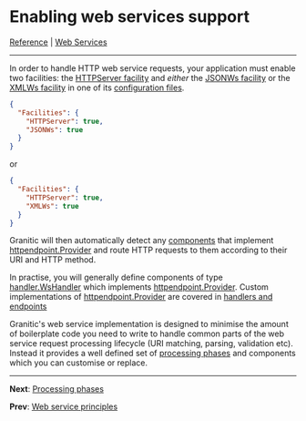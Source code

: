 # Enabling web services support

[Reference](README.md) | [Web Services](ws-index.md)

---

In order to handle HTTP web service requests, your application must enable two facilities: the [HTTPServer facility](fac-http-server.md)
and _either_ the [JSONWs facility](fac-json-ws.md) or the [XMLWs facility](fac-xml-ws.md) in one of its [configuration files](cfg-files.md).

```json
{
  "Facilities": {
    "HTTPServer": true,
    "JSONWs": true
  }
}
```

or

```json
{
  "Facilities": {
    "HTTPServer": true,
    "XMLWs": true
  }
}
```

Granitic will then automatically detect any [components](ioc-definition-files.md) that implement 
[httpendpoint.Provider](https://godoc.org/github.com/graniticio/granitic/v2/httpendpoint#Provider) and route HTTP requests
to them according to their URI and HTTP method.

In practise, you will generally define components of type [handler.WsHandler](https://godoc.org/github.com/graniticio/granitic/v2/ws/handler#WsHandler)
which implements [httpendpoint.Provider](https://godoc.org/github.com/graniticio/granitic/v2/httpendpoint#Provider). Custom
implementations of [httpendpoint.Provider](https://godoc.org/github.com/graniticio/granitic/v2/httpendpoint#Provider) are covered
in [handlers and endpoints](ws-handlers.md)

Granitic's web service implementation is designed to minimise the amount of boilerplate code you need to write to handle
common parts of the web service request processing lifecycle (URI matching, parsing, validation etc). Instead it provides 
a well defined set of [processing phases](ws-pipeline.md) and components which you can customise or replace.   
 
---
**Next**: [Processing phases](ws-pipeline.md)

**Prev**: [Web service principles](ws-principles.md)
